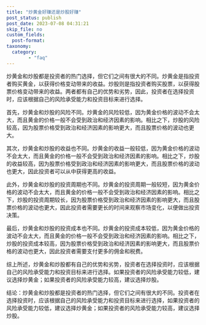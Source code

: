 ```yaml
---
title: "炒黄金好赚还是炒股好赚"
post_status: publish
post_date: 2023-07-08 04:31:21
skip_file: no
custom_fields: 
  post-format: 
taxonomy:
  category:
        - "faq"
---
```


炒黄金和炒股都是投资者的热门选择，但它们之间有很大的不同。炒黄金是指投资者购买黄金，以获得价格变动带来的收益。炒股则是指投资者购买股票，以获得股票价格变动带来的收益。两者都有自己的优势和劣势，因此，投资者在选择投资时，应该根据自己的风险承受能力和投资目标来进行选择。

首先，炒黄金和炒股的风险不同。炒黄金的风险较低，因为黄金价格的波动不会太大，而且黄金的价格一般不会受到政治和经济因素的影响。相比之下，炒股的风险较高，因为股票价格受到政治和经济因素的影响更大，而且股票价格的波动也更大。

其次，炒黄金和炒股的收益也不同。炒黄金的收益一般较低，因为黄金价格的波动不会太大，而且黄金的价格一般不会受到政治和经济因素的影响。相比之下，炒股的收益较高，因为股票价格受到政治和经济因素的影响更大，而且股票价格的波动也更大，因此投资者可以从中获得更高的收益。

此外，炒黄金和炒股的投资周期也不同。炒黄金的投资周期一般较短，因为黄金价格的波动不会太大，而且黄金的价格一般不会受到政治和经济因素的影响。相比之下，炒股的投资周期较长，因为股票价格受到政治和经济因素的影响更大，而且股票价格的波动也更大，因此投资者需要更长的时间来观察市场变化，以便做出投资决策。

最后，炒黄金和炒股的投资成本也不同。炒黄金的投资成本较低，因为黄金价格的波动不会太大，而且黄金的价格一般不会受到政治和经济因素的影响。相比之下，炒股的投资成本较高，因为股票价格受到政治和经济因素的影响更大，而且股票价格的波动也更大，因此投资者需要支付更多的佣金和税费。

综上所述，炒黄金和炒股都有自己的优势和劣势，投资者在选择投资时，应该根据自己的风险承受能力和投资目标来进行选择。如果投资者的风险承受能力较低，建议选择炒黄金；如果投资者的风险承受能力较高，建议选择炒股。

结论：炒黄金和炒股都是投资者的热门选择，但它们之间有很大的不同。投资者在选择投资时，应该根据自己的风险承受能力和投资目标来进行选择，如果投资者的风险承受能力较低，建议选择炒黄金；如果投资者的风险承受能力较高，建议选择炒股。
